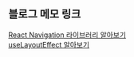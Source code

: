 ## 블로그 메모 링크  
[React Navigation 라이브러리 알아보기](https://blog.naver.com/ares132/223237530309)  
[useLayoutEffect 알아보기](https://blog.naver.com/ares132/223239565130)  